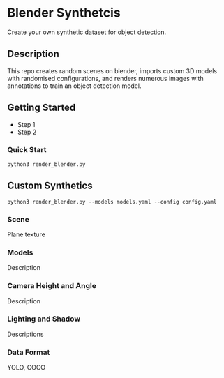 # Blender Synthetcis

Create your own synthetic dataset for object detection.

## Description

This repo creates random scenes on blender, imports custom 3D models with randomised configurations, and renders numerous images with annotations to train an object detection model.

## Getting Started


- Step 1
- Step 2

### Quick Start

```
python3 render_blender.py
```

## Custom Synthetics

```
python3 render_blender.py --models models.yaml --config config.yaml
```

### Scene

Plane texture

### Models

Description

### Camera Height and Angle

Description

### Lighting and Shadow

Descriptions

### Data Format

YOLO, COCO

